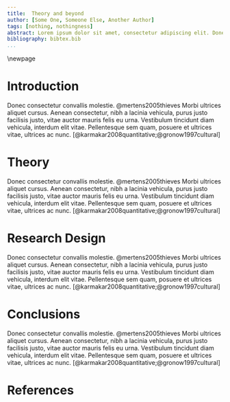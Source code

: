 ```yaml
---
title:  Theory and beyond
author: [Some One, Someone Else, Another Author]
tags: [nothing, nothingness]
abstract: Lorem ipsum dolor sit amet, consectetur adipiscing elit. Donec auctor at metus eu bibendum. Class aptent taciti sociosqu ad litora torquent per conubia nostra, per inceptos himenaeos. 
bibliography: bibtex.bib
...
```


\newpage

# Introduction

Donec consectetur convallis molestie. @mertens2005thieves Morbi ultrices aliquet cursus. Aenean consectetur, nibh a lacinia vehicula, purus justo facilisis justo, vitae auctor mauris felis eu urna. Vestibulum tincidunt diam vehicula, interdum elit vitae. Pellentesque sem quam, posuere et ultrices vitae, ultrices ac nunc. [@karmakar2008quantitative;@gronow1997cultural]

# Theory

Donec consectetur convallis molestie. @mertens2005thieves Morbi ultrices aliquet cursus. Aenean consectetur, nibh a lacinia vehicula, purus justo facilisis justo, vitae auctor mauris felis eu urna. Vestibulum tincidunt diam vehicula, interdum elit vitae. Pellentesque sem quam, posuere et ultrices vitae, ultrices ac nunc. [@karmakar2008quantitative;@gronow1997cultural]

# Research Design

Donec consectetur convallis molestie. @mertens2005thieves Morbi ultrices aliquet cursus. Aenean consectetur, nibh a lacinia vehicula, purus justo facilisis justo, vitae auctor mauris felis eu urna. Vestibulum tincidunt diam vehicula, interdum elit vitae. Pellentesque sem quam, posuere et ultrices vitae, ultrices ac nunc. [@karmakar2008quantitative;@gronow1997cultural]


# Conclusions

Donec consectetur convallis molestie. @mertens2005thieves Morbi ultrices aliquet cursus. Aenean consectetur, nibh a lacinia vehicula, purus justo facilisis justo, vitae auctor mauris felis eu urna. Vestibulum tincidunt diam vehicula, interdum elit vitae. Pellentesque sem quam, posuere et ultrices vitae, ultrices ac nunc. [@karmakar2008quantitative;@gronow1997cultural]


# References


